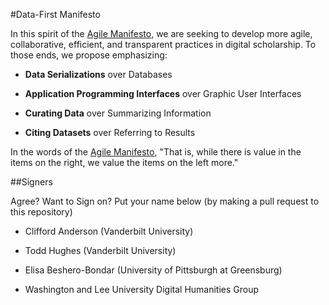 #Data-First Manifesto

In this spirit of the [Agile Manifesto](http://www.agilemanifesto.org/),
we are seeking to develop more agile, collaborative, efficient, and
transparent practices in digital scholarship. To those ends, we propose
emphasizing:

* **Data Serializations** over Databases

* **Application Programming Interfaces** over Graphic User Interfaces

* **Curating Data** over Summarizing Information

* **Citing Datasets** over Referring to Results

In the words of the [Agile Manifesto](http://www.agilemanifesto.org/),
"That is, while there is value in the items on the right, we value the
items on the left more."

##Signers

Agree? Want to Sign on? Put your name below (by making a pull request to this repository)

* Clifford Anderson (Vanderbilt University)

* Todd Hughes (Vanderbilt University)

* Elisa Beshero-Bondar (University of Pittsburgh at Greensburg)

* Washington and Lee University Digital Humanities Group

